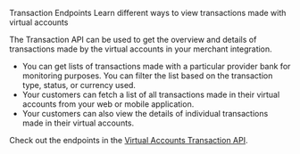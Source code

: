 Transaction Endpoints
Learn different ways to view transactions made with virtual accounts


The Transaction API can be used to get the overview and details of transactions made by the virtual accounts in your merchant integration.

- You can get lists of transactions made with a particular provider bank for monitoring purposes. You can filter the list based on the transaction type, status, or currency used.
- Your customers can fetch a list of all transactions made in their virtual accounts from your web or mobile application.
- Your customers can also view the details of individual transactions made in their virtual accounts.

Check out the endpoints in the [Virtual Accounts Transaction API](https://developer.baseone.co/reference/list-transactions-all-accounts).